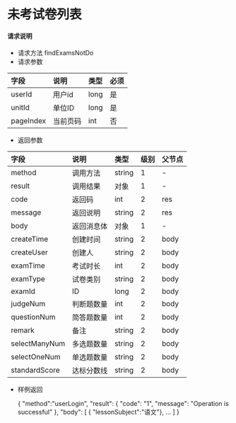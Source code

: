 # 未考试卷列表

#### **请求说明**

* 请求方法 findExamsNotDo
* 请求参数

| 字段 | 说明 | 类型 | 必须 |
| :--- | :--- | :--- | :--- |
| userId| 用户id | long | 是 |
| unitId| 单位ID | long | 是 |
| pageIndex| 当前页码 | int | 否 |

* 返回参数

| 字段 | 说明 | 类型 | 级别 | 父节点 |
| :--- | :--- | :--- | :--- | :--- |
| method| 调用方法 | string | 1 | - |
| result | 调用结果 | 对象 | 1 | - |
| code | 返回码| int | 2 | res |
| message| 返回说明 | string | 2 | res |
| body | 返回消息体 | 对象 | 1 | - |
| createTime| 创建时间| string | 2 | body|
| createUser| 创建人 | string | 2 | body|
| examTime| 考试时长| int| 2 | body|
| examType| 试卷类别 | string | 2 | body|
| examId | ID | long | 2 | body|
|judgeNum| 判断题数量 | int| 2 | body|
|questionNum| 简答题数量 | int | 2 | body|
|remark | 备注 | string | 2 | body|
|selectManyNum| 多选题数量 | string | 2 | body|
|selectOneNum| 单选题数量 | string | 2 | body|
|standardScore| 达标分数线 | string | 2 | body|


* 样例返回


    {
    "method":"userLogin",
        "result":
        {
        "code": "1",
        "message": "Operation is successful"
        },
    "body":
        [
           { "lessonSubject":"语文"},
            ...
        ] 
    }

